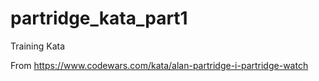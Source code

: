 # partridge_kata_part1
Training Kata

From https://www.codewars.com/kata/alan-partridge-i-partridge-watch
